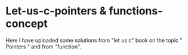 # Let-us-c-pointers & functions-concept
Here I have uploaded some solutions from "let us c" book on the topic " Pointers " and from "function".
